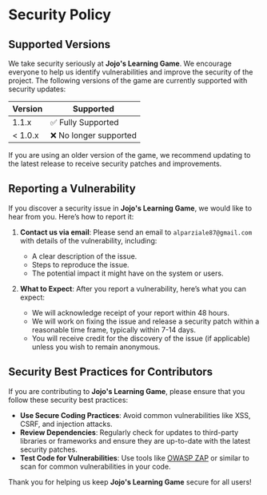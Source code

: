 # Security Policy

## Supported Versions

We take security seriously at **Jojo's Learning Game**. We encourage everyone to help us identify vulnerabilities and improve the security of the project. The following versions of the game are currently supported with security updates:

| Version    | Supported          |
|------------|--------------------|
| 1.1.x      | ✅ Fully Supported  |
| < 1.0.x    | ❌ No longer supported |

If you are using an older version of the game, we recommend updating to the latest release to receive security patches and improvements.

## Reporting a Vulnerability

If you discover a security issue in **Jojo's Learning Game**, we would like to hear from you. Here’s how to report it:

1. **Contact us via email**: Please send an email to `alparziale87@gmail.com` with details of the vulnerability, including:
   - A clear description of the issue.
   - Steps to reproduce the issue.
   - The potential impact it might have on the system or users.
   
2. **What to Expect**: After you report a vulnerability, here’s what you can expect:
   - We will acknowledge receipt of your report within 48 hours.
   - We will work on fixing the issue and release a security patch within a reasonable time frame, typically within 7-14 days.
   - You will receive credit for the discovery of the issue (if applicable) unless you wish to remain anonymous.

## Security Best Practices for Contributors

If you are contributing to **Jojo's Learning Game**, please ensure that you follow these security best practices:

- **Use Secure Coding Practices**: Avoid common vulnerabilities like XSS, CSRF, and injection attacks.
- **Review Dependencies**: Regularly check for updates to third-party libraries or frameworks and ensure they are up-to-date with the latest security patches.
- **Test Code for Vulnerabilities**: Use tools like [OWASP ZAP](https://owasp.org/www-project-zap/) or similar to scan for common vulnerabilities in your code.

Thank you for helping us keep **Jojo's Learning Game** secure for all users!
